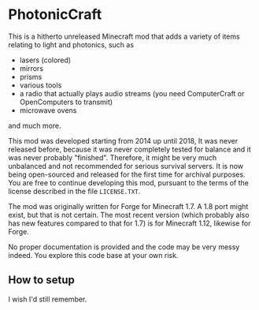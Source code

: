 # PhotonicCraft
This is a hitherto unreleased Minecraft mod that adds a variety of items relating
to light and photonics, such as

- lasers (colored)
- mirrors
- prisms
- various tools
- a radio that actually plays audio streams (you need ComputerCraft or OpenComputers to transmit)
- microwave ovens

and much more.

This mod was developed starting from 2014 up until 2018, It was never released before, because
it was never completely tested for balance and it was never probably "finished". Therefore, it
might be very much unbalanced and not recommended for serious survival servers. It is now being
open-sourced and released for the first time for archival purposes. You are free to continue
developing this mod, pursuant to the terms of the license described in the file `LICENSE.TXT`.

The mod was originally written for Forge for Minecraft 1.7. A 1.8 port might exist, but that is
not certain. The most recent version (which probably also has new features compared to that for
1.7) is for Minecraft 1.12, likewise for Forge.

No proper documentation is provided and the code may be very messy indeed. You explore this
code base at your own risk.

## How to setup
I wish I'd still remember.


